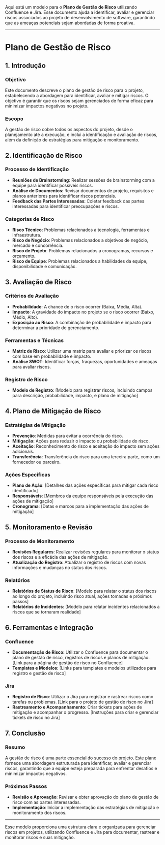 Aqui está um modelo para o **Plano de Gestão de Risco** utilizando Confluence e Jira. Esse documento ajuda a identificar, avaliar e gerenciar riscos associados ao projeto de desenvolvimento de software, garantindo que as ameaças potenciais sejam abordadas de forma proativa.

---

# Plano de Gestão de Risco

## 1. Introdução

### Objetivo
Este documento descreve o plano de gestão de risco para o projeto, estabelecendo a abordagem para identificar, avaliar e mitigar riscos. O objetivo é garantir que os riscos sejam gerenciados de forma eficaz para minimizar impactos negativos no projeto.

### Escopo
A gestão de risco cobre todos os aspectos do projeto, desde o planejamento até a execução, e inclui a identificação e avaliação de riscos, além da definição de estratégias para mitigação e monitoramento.

## 2. Identificação de Risco

### Processo de Identificação
- **Reuniões de Brainstorming**: Realizar sessões de brainstorming com a equipe para identificar possíveis riscos.
- **Análise de Documentos**: Revisar documentos de projeto, requisitos e planos anteriores para identificar riscos potenciais.
- **Feedback das Partes Interessadas**: Coletar feedback das partes interessadas para identificar preocupações e riscos.

### Categorias de Risco
- **Risco Técnico**: Problemas relacionados a tecnologia, ferramentas e infraestrutura.
- **Risco de Negócio**: Problemas relacionados a objetivos de negócio, mercado e concorrência.
- **Risco de Projeto**: Problemas relacionados a cronogramas, recursos e orçamento.
- **Risco de Equipe**: Problemas relacionados a habilidades da equipe, disponibilidade e comunicação.

## 3. Avaliação de Risco

### Critérios de Avaliação
- **Probabilidade**: A chance de o risco ocorrer (Baixa, Média, Alta).
- **Impacto**: A gravidade do impacto no projeto se o risco ocorrer (Baixo, Médio, Alto).
- **Exposição ao Risco**: A combinação de probabilidade e impacto para determinar a prioridade de gerenciamento.

### Ferramentas e Técnicas
- **Matriz de Risco**: Utilizar uma matriz para avaliar e priorizar os riscos com base em probabilidade e impacto.
- **Análise SWOT**: Identificar forças, fraquezas, oportunidades e ameaças para avaliar riscos.

### Registro de Risco
- **Modelo de Registro**: [Modelo para registrar riscos, incluindo campos para descrição, probabilidade, impacto, e plano de mitigação]

## 4. Plano de Mitigação de Risco

### Estratégias de Mitigação
- **Prevenção**: Medidas para evitar a ocorrência do risco.
- **Mitigação**: Ações para reduzir o impacto ou probabilidade do risco.
- **Aceitação**: Reconhecimento do risco e aceitação do impacto sem ações adicionais.
- **Transferência**: Transferência do risco para uma terceira parte, como um fornecedor ou parceiro.

### Ações Específicas
- **Plano de Ação**: [Detalhes das ações específicas para mitigar cada risco identificado]
- **Responsáveis**: [Membros da equipe responsáveis pela execução das ações de mitigação]
- **Cronograma**: [Datas e marcos para a implementação das ações de mitigação]

## 5. Monitoramento e Revisão

### Processo de Monitoramento
- **Revisões Regulares**: Realizar revisões regulares para monitorar o status dos riscos e a eficácia das ações de mitigação.
- **Atualização do Registro**: Atualizar o registro de riscos com novas informações e mudanças no status dos riscos.

### Relatórios
- **Relatórios de Status de Risco**: [Modelo para relatar o status dos riscos ao longo do projeto, incluindo risco atual, ações tomadas e próximos passos]
- **Relatórios de Incidentes**: [Modelo para relatar incidentes relacionados a riscos que se tornaram realidade]

## 6. Ferramentas e Integração

### Confluence
- **Documentação de Risco**: Utilizar o Confluence para documentar o plano de gestão de risco, registros de riscos e planos de mitigação. [Link para a página de gestão de risco no Confluence]
- **Templates e Modelos**: [Links para templates e modelos utilizados para registro e gestão de risco]

### Jira
- **Registro de Risco**: Utilizar o Jira para registrar e rastrear riscos como tarefas ou problemas. [Link para o projeto de gestão de risco no Jira]
- **Rastreamento e Acompanhamento**: Criar tickets para ações de mitigação e acompanhar o progresso. [Instruções para criar e gerenciar tickets de risco no Jira]

## 7. Conclusão

### Resumo
A gestão de risco é uma parte essencial do sucesso do projeto. Este plano fornece uma abordagem estruturada para identificar, avaliar e gerenciar riscos, garantindo que a equipe esteja preparada para enfrentar desafios e minimizar impactos negativos.

### Próximos Passos
- **Revisão e Aprovação**: Revisar e obter aprovação do plano de gestão de risco com as partes interessadas.
- **Implementação**: Iniciar a implementação das estratégias de mitigação e monitoramento dos riscos.

---

Esse modelo proporciona uma estrutura clara e organizada para gerenciar riscos em projetos, utilizando Confluence e Jira para documentar, rastrear e monitorar riscos e suas mitigação.
